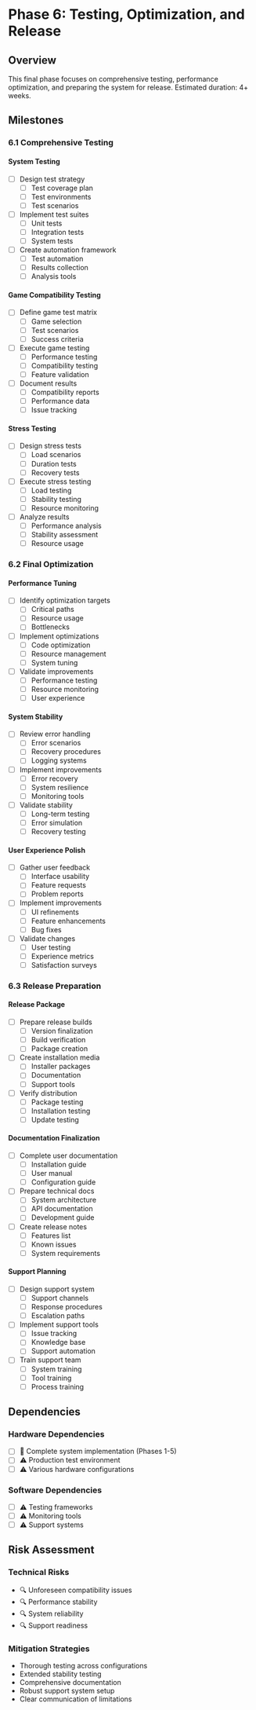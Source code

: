 # Phase 6: Testing, Optimization, and Release

## Overview
This final phase focuses on comprehensive testing, performance optimization, and preparing the system for release. Estimated duration: 4+ weeks.

## Milestones

### 6.1 Comprehensive Testing

#### System Testing
- [ ] Design test strategy
  - [ ] Test coverage plan
  - [ ] Test environments
  - [ ] Test scenarios
- [ ] Implement test suites
  - [ ] Unit tests
  - [ ] Integration tests
  - [ ] System tests
- [ ] Create automation framework
  - [ ] Test automation
  - [ ] Results collection
  - [ ] Analysis tools

#### Game Compatibility Testing
- [ ] Define game test matrix
  - [ ] Game selection
  - [ ] Test scenarios
  - [ ] Success criteria
- [ ] Execute game testing
  - [ ] Performance testing
  - [ ] Compatibility testing
  - [ ] Feature validation
- [ ] Document results
  - [ ] Compatibility reports
  - [ ] Performance data
  - [ ] Issue tracking

#### Stress Testing
- [ ] Design stress tests
  - [ ] Load scenarios
  - [ ] Duration tests
  - [ ] Recovery tests
- [ ] Execute stress testing
  - [ ] Load testing
  - [ ] Stability testing
  - [ ] Resource monitoring
- [ ] Analyze results
  - [ ] Performance analysis
  - [ ] Stability assessment
  - [ ] Resource usage

### 6.2 Final Optimization

#### Performance Tuning
- [ ] Identify optimization targets
  - [ ] Critical paths
  - [ ] Resource usage
  - [ ] Bottlenecks
- [ ] Implement optimizations
  - [ ] Code optimization
  - [ ] Resource management
  - [ ] System tuning
- [ ] Validate improvements
  - [ ] Performance testing
  - [ ] Resource monitoring
  - [ ] User experience

#### System Stability
- [ ] Review error handling
  - [ ] Error scenarios
  - [ ] Recovery procedures
  - [ ] Logging systems
- [ ] Implement improvements
  - [ ] Error recovery
  - [ ] System resilience
  - [ ] Monitoring tools
- [ ] Validate stability
  - [ ] Long-term testing
  - [ ] Error simulation
  - [ ] Recovery testing

#### User Experience Polish
- [ ] Gather user feedback
  - [ ] Interface usability
  - [ ] Feature requests
  - [ ] Problem reports
- [ ] Implement improvements
  - [ ] UI refinements
  - [ ] Feature enhancements
  - [ ] Bug fixes
- [ ] Validate changes
  - [ ] User testing
  - [ ] Experience metrics
  - [ ] Satisfaction surveys

### 6.3 Release Preparation

#### Release Package
- [ ] Prepare release builds
  - [ ] Version finalization
  - [ ] Build verification
  - [ ] Package creation
- [ ] Create installation media
  - [ ] Installer packages
  - [ ] Documentation
  - [ ] Support tools
- [ ] Verify distribution
  - [ ] Package testing
  - [ ] Installation testing
  - [ ] Update testing

#### Documentation Finalization
- [ ] Complete user documentation
  - [ ] Installation guide
  - [ ] User manual
  - [ ] Configuration guide
- [ ] Prepare technical docs
  - [ ] System architecture
  - [ ] API documentation
  - [ ] Development guide
- [ ] Create release notes
  - [ ] Features list
  - [ ] Known issues
  - [ ] System requirements

#### Support Planning
- [ ] Design support system
  - [ ] Support channels
  - [ ] Response procedures
  - [ ] Escalation paths
- [ ] Implement support tools
  - [ ] Issue tracking
  - [ ] Knowledge base
  - [ ] Support automation
- [ ] Train support team
  - [ ] System training
  - [ ] Tool training
  - [ ] Process training

## Dependencies

### Hardware Dependencies
- [ ] 🔄 Complete system implementation (Phases 1-5)
- [ ] ⚠️ Production test environment
- [ ] ⚠️ Various hardware configurations

### Software Dependencies
- [ ] ⚠️ Testing frameworks
- [ ] ⚠️ Monitoring tools
- [ ] ⚠️ Support systems

## Risk Assessment

### Technical Risks
- 🔍 Unforeseen compatibility issues
- 🔍 Performance stability
- 🔍 System reliability
- 🔍 Support readiness

### Mitigation Strategies
- Thorough testing across configurations
- Extended stability testing
- Comprehensive documentation
- Robust support system setup
- Clear communication of limitations
